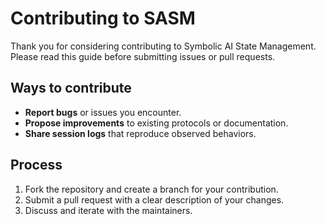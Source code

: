 # Contributing to SASM

Thank you for considering contributing to Symbolic AI State Management. Please read this guide before submitting issues or pull requests.

## Ways to contribute

- **Report bugs** or issues you encounter.
- **Propose improvements** to existing protocols or documentation.
- **Share session logs** that reproduce observed behaviors.

## Process

1. Fork the repository and create a branch for your contribution.
2. Submit a pull request with a clear description of your changes.
3. Discuss and iterate with the maintainers.
